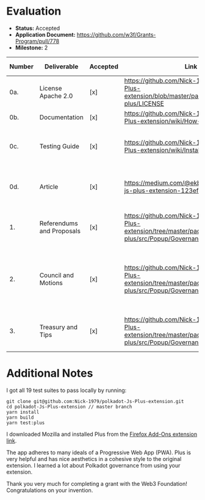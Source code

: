 # Evaluation

- **Status:** Accepted
- **Application Document:** https://github.com/w3f/Grants-Program/pull/778
- **Milestone:** 2

| Number | Deliverable | Accepted | Link | Evaluation Notes |
| ------ | ----------- | -------- | ---- |----------------- |
| 0a. | License Apache 2.0 | [x] | https://github.com/Nick-1979/polkadot-Js-Plus-extension/blob/master/packages/extension-plus/LICENSE | |
| 0b. | Documentation | [x] | https://github.com/Nick-1979/polkadot-Js-Plus-extension/wiki/How-To's | Excellent, thank you! |
| 0c. | Testing Guide	| [x] | https://github.com/Nick-1979/polkadot-Js-Plus-extension/wiki/Installation |  Unit tests and testing on westend blockchain are available |
| 0d. | Article	| [x] | https://medium.com/@ekbatanifard/polkadot-js-plus-extension-123ef8ebcd59 |  Includes introduction, motivation, howTos, installation|
| 1. | Referendums and Proposals | [x] | https://github.com/Nick-1979/polkadot-Js-Plus-extension/tree/master/packages/extension-plus/src/Popup/Governance/Democracy | To view and vote for referendums and second proposals | 
| 2.  | Council and Motions | [x] | https://github.com/Nick-1979/polkadot-Js-Plus-extension/tree/master/packages/extension-plus/src/Popup/Governance/Council | To view council information, vote/unvote them, also to view active motions | 
| 3.  | Treasury and Tips | [x] | https://github.com/Nick-1979/polkadot-Js-Plus-extension/tree/master/packages/extension-plus/src/Popup/Governance/Treasury | To view/submit treasury proposals and tips | 


# Additional Notes

I got all 19 test suites to pass locally by running:

```
git clone git@github.com:Nick-1979/polkadot-Js-Plus-extension.git
cd polkadot-Js-Plus-extension // master branch
yarn install
yarn build
yarn test:plus
```

I downloaded Mozilla and installed Plus from the [Firefox Add-Ons extension link](https://addons.mozilla.org/en-US/firefox/addon/polkadot-js-plus-extension/). 

The app adheres to many ideals of a Progressive Web App (PWA). Plus is very helpful and has nice aesthetics in a cohesive style to the original extension. I learned a lot about Polkadot governance from using your extension.

Thank you very much for completing a grant with the Web3 Foundation! Congratulations on your invention. 